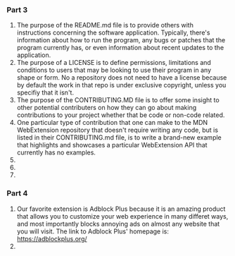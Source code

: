 ### Part 3  
1. The purpose of the README.md file is to provide others with instructions concerning the software application. Typically, there's information about how to run the program, any bugs or patches that the program currently has, or even information about recent updates to the application.  
2. The purpose of a LICENSE is to define permissions, limitations and conditions to users that may be looking to use their program in any shape or form. No a repository does not need to have a license because by default the work in that repo is under exclusive copyright, unless you specifiy that it isn't.  
3. The purpose of the CONTRIBUTING.MD file is to offer some insight to other potential contributers on how they can go about making contributions to your project whether that be code or non-code related.  
4. One particular type of contribution that one can make to the MDN WebExtension repository that doesn't require writing any code, but is listed in their CONTRIBUTING.md file, is to write a brand-new example that highlights and showcases a particular WebExtension API that currently has no examples.  
5.   
6.   
7.   

### Part 4  
1. Our favorite extension is Adblock Plus because it is an amazing product that allows you to customize your web experience in many differet ways, and most importantly blocks annoying ads on almost any website that you will visit. The link to Adblock Plus' homepage is: https://adblockplus.org/  
2.    

